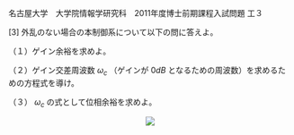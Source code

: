 名古屋大学　大学院情報学研究科　2011年度博士前期課程入試問題 工３

\[3] 外乱のない場合の本制御系について以下の問に答えよ。

（１）ゲイン余裕を求めよ。

（２）ゲイン交差周波数 $ω_c$ （ゲインが $0dB$ となるための周波数）を求めるための方程式を導け。

（３） $ω_c$ の式として位相余裕を求めよ。


<p align="center">
    <img src="https://gcdnb.pbrd.co/images/KJxOydzvxOl4.png?o=1"/>
</p>
